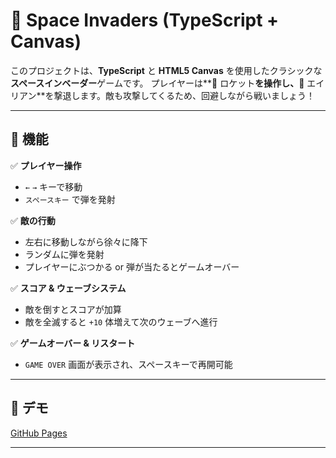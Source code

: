 # 🚀 Space Invaders (TypeScript + Canvas)

このプロジェクトは、**TypeScript** と **HTML5 Canvas** を使用したクラシックな**スペースインベーダー**ゲームです。
プレイヤーは**🚀 ロケット**を操作し、**👾 エイリアン**を撃退します。敵も攻撃してくるため、回避しながら戦いましょう！

---

## 📌 機能

✅ **プレイヤー操作**

- `←` `→` キーで移動
- `スペースキー` で弾を発射

✅ **敵の行動**

- 左右に移動しながら徐々に降下
- ランダムに弾を発射
- プレイヤーにぶつかる or 弾が当たるとゲームオーバー

✅ **スコア & ウェーブシステム**

- 敵を倒すとスコアが加算
- 敵を全滅すると `+10` 体増えて次のウェーブへ進行

✅ **ゲームオーバー & リスタート**

- `GAME OVER` 画面が表示され、スペースキーで再開可能

---

## 🚀 デモ

[GitHub Pages](https://spaceinvaders.gh.s35gyllt.net/)

---
